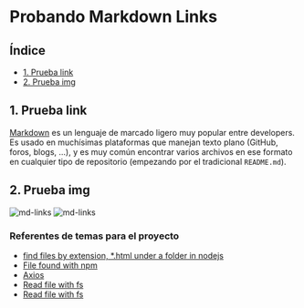# Probando Markdown Links

## Índice

* [1. Prueba link](#1-prueba-link)
* [2. Prueba img](#2-prueba-img)

## 1. Prueba link

[Markdown](es.wikipedia.org/wiki/Markdow) es un lenguaje de marcado
ligero muy popular entre developers. Es usado en muchísimas plataformas que
manejan texto plano (GitHub, foros, blogs, ...), y es muy común
encontrar varios archivos en ese formato en cualquier tipo de repositorio
(empezando por el tradicional `README.md`).

## 2. Prueba img

![md-links](https://user-images.githubusercontent.com/110297/42118443-b7a5f1f0-7bc8-11e8-96ad-9cc5593715a6.jpg)
![md-links](https://user-images.githubusercontent.com/110297/42118443-b7a5f1f0-7bc8-11e8-96ad-9cc5593715a6.jpg)

### Referentes de temas para el proyecto
- [find files by extension, *.html under a folder in nodejs](https://stackoverflow.com/questions/25460574/find-files-by-extension-html-under-a-folder-in-nodejs)
- [File found with npm](https://github.com/nspragg/filehound)
- [Axios](https://www.npmjs.com/package/axios#axios-api)
- [Read file with fs](https://nodejs.org/api/fs.html#fs_fs_readfile_path_options_callback)
- [Read file with fs](https://nodejs.org/api/fs.html#fs_fs_readfile_path_options_callback)

